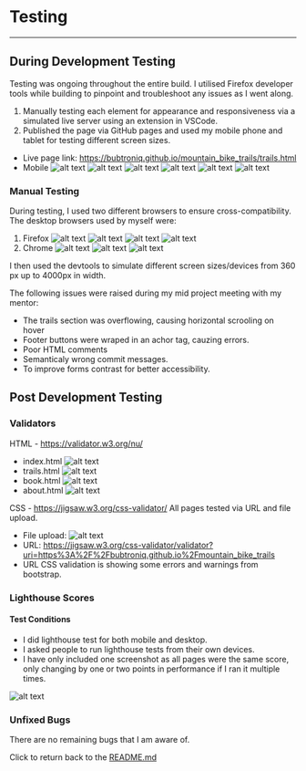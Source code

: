 # Testing
---
## During Development Testing

Testing was ongoing throughout the entire build. I utilised Firefox developer tools while building to pinpoint and troubleshoot any issues as I went along.
 1. Manually testing each element for appearance and responsiveness via a simulated live server using an extension in VSCode.
 2. Published the page via GitHub pages and used my mobile phone and tablet for testing different screen sizes.
 - Live page link: https://bubtroniq.github.io/mountain_bike_trails/trails.html
 - Mobile 
 ![alt text](documentation/mobile1.jpg "mobile screenshoots")
 ![alt text](documentation/mobile2.jpg "mobile screenshoots")
 ![alt text](documentation/mobile5.jpg "mobile screenshoots")
 ![alt text](documentation/mobile6.jpg "mobile screenshoots")
 ![alt text](documentation/mobile4.jpg "mobile screenshoots")
 ![alt text](documentation/mobile7.jpg "mobile screenshoots")
### Manual Testing
During testing, I used two different browsers to ensure cross-compatibility. The desktop browsers used by myself were:
 1. Firefox
 ![alt text](documentation/firefox1.png "browser screenshoots")
 ![alt text](documentation/firefox2.png "browser screenshoots")
 ![alt text](documentation/firefox3.png "browser screenshoots")
 ![alt text](documentation/firefox4.png "browser screenshoots")
 1. Chrome
 ![alt text](documentation/chrome1.png "browser screenshoots")
 ![alt text](documentation/chrome2.png "browser screenshoots")
 ![alt text](documentation/chrome3.png "browser screenshoots")

I then used the devtools to simulate different screen sizes/devices from 360 px up to 4000px in width.

The following issues were raised during my mid project meeting with my mentor:

* The trails section was overflowing, causing horizontal scrooling on hover
* Footer buttons were wraped in an achor tag, cauzing errors.
* Poor HTML comments
* Semanticaly wrong commit messages.
* To improve forms contrast for better accessibility.

## Post Development Testing

### Validators

HTML - https://validator.w3.org/nu/
- index.html
![alt text](documentation/indexhtmlvld.png "html validation")
- trails.html
![alt text](documentation/trailshtmlvld.png "html validation")
- book.html
![alt text](documentation/bookhtmlvld.png "html validation")
- about.html
![alt text](documentation/abouthtmlvld.png "html validation")

CSS - https://jigsaw.w3.org/css-validator/
All pages tested via URL and file upload.
 - File upload:
 ![alt text](documentation/cssmanvld.png "css validation")
 - URL: https://jigsaw.w3.org/css-validator/validator?uri=https%3A%2F%2Fbubtroniq.github.io%2Fmountain_bike_trails
 - URL CSS validation is showing some errors and warnings from bootstrap.


### Lighthouse Scores 
#### Test Conditions 
 - I did lighthouse test for both mobile and desktop.
 - I asked people to run lighthouse tests from their own devices.
 - I have only included one screenshot as all pages were the same score, only changing by one or two points in performance if I ran it multiple times.

![alt text](documentation/lhdesktop.jpg "lighthouse scores")


### Unfixed Bugs
There are no remaining bugs that I am aware of.




Click to return back to the [README.md](README.md)


